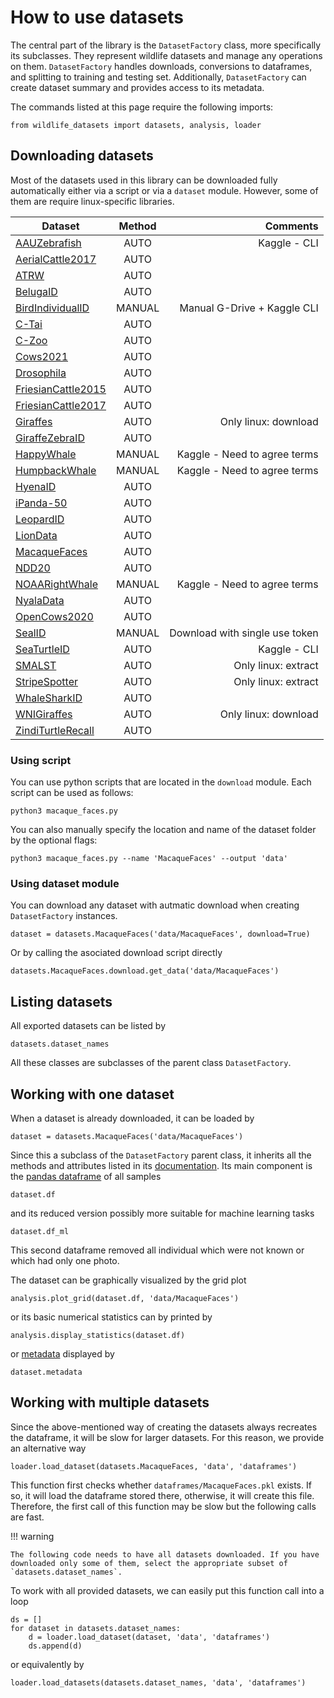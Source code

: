 # How to use datasets

The central part of the library is the `DatasetFactory` class, more specifically its subclasses. They represent wildlife datasets and manage any operations on them. `DatasetFactory` handles downloads, conversions to dataframes, and splitting to training and testing set. Additionally, `DatasetFactory` can create dataset summary and provides access to its metadata.

The commands listed at this page require the following imports:

    from wildlife_datasets import datasets, analysis, loader

## Downloading datasets

Most of the datasets used in this library can be downloaded fully automatically either via a script or via a `dataset` module. However, some of them are require linux-specific libraries. 


| Dataset                | Method  |             Comments           |
|------------------------|:-------:|-------------------------------:|
| [AAUZebrafish](https://www.kaggle.com/datasets/aalborguniversity/aau-zebrafish-reid)          | AUTO    | Kaggle - CLI                   |
| [AerialCattle2017](https://data.bris.ac.uk/data/dataset/3owflku95bxsx24643cybxu3qh)          | AUTO    |                                |
| [ATRW](https://lila.science/datasets/atrw)                   | AUTO    |                                |
| [BelugaID](https://lila.science/datasets/beluga-id-2022/)              | AUTO    |                                |
| [BirdIndividualID](https://github.com/AndreCFerreira/Bird_individualID)     | MANUAL  | Manual G-Drive + Kaggle CLI    |
| [C-Tai](https://github.com/cvjena/chimpanzee_faces)       | AUTO    |                                |
| [C-Zoo](https://github.com/cvjena/chimpanzee_faces)       | AUTO    |                                |
| [Cows2021](https://data.bris.ac.uk/data/dataset/4vnrca7qw1642qlwxjadp87h7)              | AUTO    |                                |
| [Drosophila](https://github.com/j-schneider/fly_eye)             | AUTO    |                                |
| [FriesianCattle2015](https://data.bris.ac.uk/data/dataset/wurzq71kfm561ljahbwjhx9n3)   | AUTO    |                                |
| [FriesianCattle2017](https://data.bris.ac.uk/data/dataset/2yizcfbkuv4352pzc32n54371r)   | AUTO    |                                |
| [Giraffes](ftp://pbil.univ-lyon1.fr/pub/datasets/miele2021)       | AUTO    | Only linux: download                               |
| [GiraffeZebraID](https://lila.science/datasets/great-zebra-giraffe-id)       | AUTO    |                                |
| [HappyWhale](https://www.kaggle.com/competitions/happy-whale-and-dolphin)             | MANUAL  | Kaggle - Need to agree terms   |
| [HumpbackWhale](https://www.kaggle.com/competitions/humpback-whale-identification)          | MANUAL  | Kaggle - Need to agree terms   |
| [HyenaID](https://lila.science/datasets/hyena-id-2022/)               | AUTO    |                                |
| [iPanda-50](https://github.com/iPandaDateset/iPanda-50)              | AUTO    |                                |
| [LeopardID](https://lila.science/datasets/leopard-id-2022/)             | AUTO    |                                |
| [LionData](https://github.com/tvanzyl/wildlife_reidentification)              | AUTO    |                                |
| [MacaqueFaces](https://github.com/clwitham/MacaqueFaces)          | AUTO    |                                |
| [NDD20](https://doi.org/10.25405/data.ncl.c.4982342)                  | AUTO    |                                |
| [NOAARightWhale](https://www.kaggle.com/c/noaa-right-whale-recognition)        | MANUAL  | Kaggle - Need to agree terms   |
| [NyalaData](https://github.com/tvanzyl/wildlife_reidentification)             | AUTO    |                                |
| [OpenCows2020](https://data.bris.ac.uk/data/dataset/10m32xl88x2b61zlkkgz3fml17)           | AUTO    |                                |
| [SealID](https://doi.org/10.23729/0f4a3296-3b10-40c8-9ad3-0cf00a5a4a53)                 | MANUAL  | Download with single use token |
| [SeaTurtleID](https://www.kaggle.com/datasets/wildlifedatasets/seaturtleid)                 | AUTO    | Kaggle - CLI                   |
| [SMALST](https://github.com/silviazuffi/smalst)                 | AUTO    | Only linux: extract            |
| [StripeSpotter](https://code.google.com/archive/p/stripespotter/downloads)          | AUTO    | Only linux: extract            |
| [WhaleSharkID](https://lila.science/datasets/whale-shark-id)         | AUTO    |                                |
| [WNIGiraffes](https://lila.science/datasets/wni-giraffes)           | AUTO    | Only linux: download          |
| [ZindiTurtleRecall](https://zindi.africa/competitions/turtle-recall-conservation-challenge)    | AUTO    |                                |


### Using script
You can use python scripts that are located in the `download` module.
Each script can be used as follows:

    python3 macaque_faces.py

You can also manually specify the location and name of the dataset folder by the optional flags:

    python3 macaque_faces.py --name 'MacaqueFaces' --output 'data'

### Using dataset module
You can download any dataset with autmatic download when creating `DatasetFactory` instances.

    dataset = datasets.MacaqueFaces('data/MacaqueFaces', download=True)

Or by calling the asociated download script directly

    datasets.MacaqueFaces.download.get_data('data/MacaqueFaces')


## Listing datasets
All exported datasets can be listed by

    datasets.dataset_names
All these classes are subclasses of the parent class `DatasetFactory`.


## Working with one dataset
When a dataset is already downloaded, it can be loaded by
   
    dataset = datasets.MacaqueFaces('data/MacaqueFaces')

Since this a subclass of the `DatasetFactory` parent class, it inherits all the methods and attributes listed in its [documentation](reference_datasets.md). Its main component is the [pandas dataframe](../dataframe) of all samples
    
    dataset.df

and its reduced version possibly more suitable for machine learning tasks
    
    dataset.df_ml

This second dataframe removed all individual which were not known or which had only one photo.

The dataset can be graphically visualized by the grid plot

    analysis.plot_grid(dataset.df, 'data/MacaqueFaces')
or its basic numerical statistics can by printed by

    analysis.display_statistics(dataset.df)
or [metadata](../dataframe#metadata) displayed by

    dataset.metadata

## Working with multiple datasets
Since the above-mentioned way of creating the datasets always recreates the dataframe, it will be slow for larger datasets. For this reason, we provide an alternative way

    loader.load_dataset(datasets.MacaqueFaces, 'data', 'dataframes')
This function first checks whether `dataframes/MacaqueFaces.pkl` exists. If so, it will load the dataframe stored there, otherwise, it will create this file. Therefore, the first call of this function may be slow but the following calls are fast.


!!! warning

    The following code needs to have all datasets downloaded. If you have downloaded only some of them, select the appropriate subset of `datasets.dataset_names`.

To work with all provided datasets, we can easily put this function call into a loop

    ds = []
    for dataset in datasets.dataset_names:
        d = loader.load_dataset(dataset, 'data', 'dataframes')
        ds.append(d)
or equivalently by

    loader.load_datasets(datasets.dataset_names, 'data', 'dataframes')
